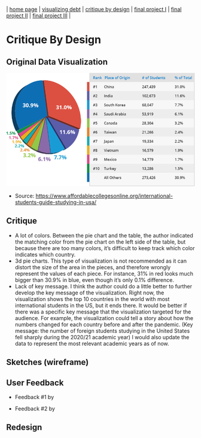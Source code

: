 | [home page](https://cmustudent.github.io/tswd-portfolio-templates/) | [visualizing debt](visualizing-government-debt) | [critique by design](critique-by-design) | [final project I](final-project-part-one) | [final project II](final-project-part-two) | [final project III](final-project-part-three) |

# Critique By Design

## Original Data Visualization
![Original Visualization](study-in-the-US.png)
- Source: https://www.affordablecollegesonline.org/international-students-guide-studying-in-usa/

## Critique
- A lot of colors. Between the pie chart and the table, the author indicated the matching color from the pie chart on the left side of the table, but because there are too many colors, it’s difficult to keep track which color indicates which country.
- 3d pie charts. This type of visualization is not recommended as it can distort the size of the area in the pieces, and therefore wrongly represent the values of each piece. For instance, 31% in red looks much bigger than 30.9% in blue, even though it’s only 0.1% difference.
- Lack of key message. I think the author could do a little better to further develop the key message of the visualization. Right now, the visualization shows the top 10 countries in the world with most international students in the US, but it ends there. It would be better if there was a specific key message that the visualization targeted for the audience. For example, the visualization could tell a story about how the numbers changed for each country before and after the pandemic. (Key message: the number of foreign students studying in the United States fell sharply during the 2020/21 academic year) I would also update the data to represent the most relevant academic years as of now. 

## Sketches (wireframe)

## User Feedback
- Feedback #1 by

- Feedback #2 by

  
## Redesign
<div class="flourish-embed flourish-slope" data-src="visualisation/15051819"><script src="https://public.flourish.studio/resources/embed.js"></script></div>
